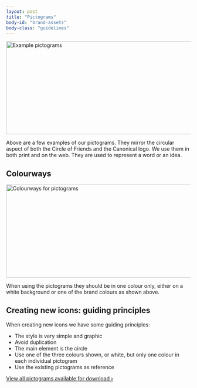 ```yaml
---
layout: post
title: "Pictograms"
body-id: "brand-assets"
body-class: "guidelines"
---
```

<div class="p-strip is-bordered">
  <div class="row">
    <div class="col-8">
      <p><img src="{{ site.assets_path }}cc35b015-pictograms.gif" alt="Example pictograms" title="pictograms" width="540" height="254" srcset="{{ site.assets_path }}cc35b015-pictograms.gif 540w, {{ site.assets_path }}e4a602fe-pictograms-300x141.gif 300w"
          sizes="(max-width: 540px) 100vw, 540px" /></p>
      <p>Above are a few examples of our pictograms. They mirror the circular aspect of both the Circle of Friends and the Canonical logo. We use them in both print and on the web. They are used to represent a word or an idea.</p>
    </div>
  </div>
</div>

<div class="p-strip">
  <div class="row">
    <div class="col-8">
      <h2>Colourways</h2>
      <p><img src="{{ site.assets_path }}f033719e-pictograms-colourways.gif" alt="Colourways for pictograms" title="pictograms-colourways" width="540" height="254" srcset="{{ site.assets_path }}f033719e-pictograms-colourways.gif 540w, {{ site.assets_path }}72ae3862-pictograms-colourways-300x141.gif 300w"
          sizes="(max-width: 540px) 100vw, 540px" /></p>
      <p>When using the pictograms they should be in one colour only, either on a white background or one of the brand colours as shown above.</p>
    </div>
  </div>
</div>

<div class="p-strip--light">
  <div class="row">
    <div class="col-8">
      <h2>Creating new icons: guiding principles</h2>
      <p>When creating new icons we have some guiding principles:</p>
      <ul class="p-list">
        <li class="p-list__item is-ticked">The style is very simple and graphic</li>
        <li class="p-list__item is-ticked">Avoid duplication</li>
        <li class="p-list__item is-ticked">The main element is the circle</li>
        <li class="p-list__item is-ticked">Use one of the three colours shown, or white, but only one colour in each individual pictogram</li>
        <li class="p-list__item is-ticked">Use the existing pictograms as reference</li>
      </ul>
    </div>
  </div>
</div>

<div class="p-strip is-shallow u-no-padding--bottom">
  <div class="row">
    <div class="col-8">
      <p><a href="/downloads" title="All pictograms to download">View all pictograms available for download&nbsp;&rsaquo;</a></p>
    </div>
  </div>
</div>
